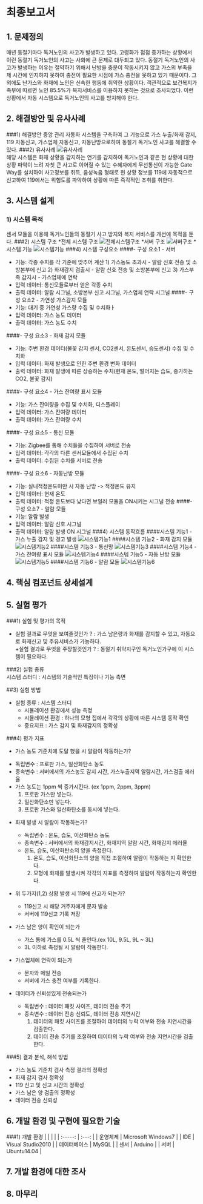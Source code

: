 # 최종보고서
## 1. 문제정의
 매년 동절기마다 독거노인의 사고가 발생하고 있다. 고령화가 점점 증가하는 상황에서 이런 동절기 독거노인의 사고는 사회에 큰 문제로 
대두되고 있다. 동절기 독거노인의 사고가 발생하는 이유는 절약하기 위해서 난방을 충분이 작동시키지 않고 가스의 부족을 제 시간에 
인지하지 못하여 충전이 필요한 시점에 가스 충전을 못하고 있기 때문이다. 그 외에도 난가스와 화재에 노인은 신속한 행동에 취약한 상황이다. 
객관적으로 보건복지가족부에 따르면 노인 85.5%가 복지서비스를 이용하지 못하는 것으로 조사되었다. 이런 상황에서 자동 시스템으로 
독거노인의 사고를 방지해야 한다.
## 2. 해결방안 및 유사사례
###1) 해결방안
중앙 관리 자동화 시스템을 구축하여 그 기능으로 가스 누출/화재 감지, 119 자동신고, 가스업체 자동신고, 
자동난방으로하여 동절기 독거노인 사고를 해결할 수 있다.
###2) 유사사례
![유사사례](https://github.com/namkyoung/computer_system_TEAM-6/blob/master/Images/%EC%9C%A0%EC%82%AC%EC%82%AC%EB%A1%80.jpg?raw=true)        
해당 시스템은 화재 상황을 감지하는 연기를 감지하여 독거노인과 같은 현 상황에 대한 상황 파악이 느려 자칫 큰 사고로 
이어질 수 있는 수혜자에게 무선통신이 가능한 Gate Way를 설치하여 사고정보를 취득, 음성녹음 형태로 현 상황 정보를
119에 자동적으로 신고하여 119에서는 위험도를 파악하여 상황에 따른 즉각적인 조취를 취한다.
## 3. 시스템 설계
### 1) 시스템 목적
센서 모듈을 이용해 독거노인들의 동절기 사고 방지와 복지 서비스를 개선에 목적을 둔다.
###2) 시스템 구조
*전체 시스템 구조
![전체시스템구조](https://github.com/namkyoung/computer_system_TEAM-6/blob/master/Images/%EC%A0%84%EC%B2%B4%EC%8B%9C%EC%8A%A4%ED%85%9C%EA%B5%AC%EC%A1%B0.jpg?raw=true)
*서버 구조
![서버구조](https://github.com/namkyoung/computer_system_TEAM-6/blob/master/Images/%EC%84%9C%EB%B2%84%EA%B5%AC%EC%A1%B0.jpg?raw=true)
*시스템 기능
![시스템기능](https://github.com/namkyoung/computer_system_TEAM-6/blob/master/Images/%EC%8B%9C%EC%8A%A4%ED%85%9C%EA%B8%B0%EB%8A%A5.jpg?raw=true)
###4) 시스템 구성요소
####- 구성 요소1 - 서버
  + 기능: 각종 수치를 각 기준에 맞추어 계산
          1) 가스농도 초과시 - 알람 신호 전송 및 소방본부에 신고
          2) 화재감지 검출시 - 알람 신호 전송 및 소방본부에 신고
          3) 가스부족 감지시 - 가스업체에 연락
  + 입력 데이터: 통신모듈로부터 얻은 각종 수치
  + 출력 데이터: 알람 시그널, 소방본부 신고 시그널, 가스업체 연락 시그널
####- 구성 요소2 - 가연성 가스감지 모듈
  + 기능: 대기 중 가연성 가스량 수집 및 수치화ㅏ
  + 입력 데이터: 가스 농도 데이터
  + 출력 데이터: 가스 농도 수치

####- 구성 요소3 - 화재 감지 모듈
  + 기능: 주변 환경 데이터(불꽃 감지 센서, CO2센서, 온도센서, 습도센서) 수집 및 수치화
  + 입력 데이터: 화재 발생으로 인한 주변 환경 변화 데이터
  + 출력 데이터: 화재 발생에 따른 상승하는 수치(현재 온도, 떨어지는 습도, 증가하는 CO2, 불꽃 감지)     

####- 구성 요소4 - 가스 잔여량 표시 모듈
  + 기능: 가스 잔여량을 수집 및 수치화, 디스플레이
  + 입력 데이터: 가스 잔여량 데이터
  + 출력 데이터: 가스 잔여량 수치

####- 구성 요소5 - 통신 모듈
  + 기능: Zigbee를 통해 수치들을 수집하여 서버로 전송
  + 입력 데이터: 각각의 다른 센서모듈에서 수집된 수치
  + 출력 데이터: 수집된 수치를 서버로 전송

####- 구성 요소6 - 자동난방 모듈
  + 기능: 실내적정온도미만 시 자동 난방 -> 적정온도 유지
  + 입력 데이터: 현재 온도
  + 출력 데이터: 적정 온도보다 낮다면 보일러 모듈을 ON시키는 시그널 전송
####- 구성 요소7 - 알람 모듈
  + 기능: 알람 발생
  + 입력 데이터: 알람 신호 시그널
  + 출력 데이터: 알람 발생 ON 시그널
###4) 시스템 동작흐름
####시스템 기능1 - 가스 누출 감지 및 경고 발생
![시스템기능1](https://github.com/namkyoung/computer_system_TEAM-6/blob/master/Images/%EC%8B%9C%EC%8A%A4%ED%85%9C%EA%B8%B0%EB%8A%A51.jpg?raw=true)
####시스템 기능2 - 화재 감지 모듈
![시스템기능2](https://github.com/namkyoung/computer_system_TEAM-6/blob/master/Images/%EC%8B%9C%EC%8A%A4%ED%85%9C%EA%B8%B0%EB%8A%A52.jpg?raw=true)
####시스템 기능3 - 통신망
![시스템기능3](https://github.com/namkyoung/computer_system_TEAM-6/blob/master/Images/%EC%8B%9C%EC%8A%A4%ED%85%9C%EA%B8%B0%EB%8A%A53.jpg?raw=true)
####시스템 기능4 - 가스 잔여량 표시 모듈
![시스템기능4](https://github.com/namkyoung/computer_system_TEAM-6/blob/master/Images/%EC%8B%9C%EC%8A%A4%ED%85%9C%EA%B8%B0%EB%8A%A54.jpg?raw=true)
####시스템 기능5 - 자동 난방 모듈
![시스템기능5](https://github.com/namkyoung/computer_system_TEAM-6/blob/master/Images/%EC%8B%9C%EC%8A%A4%ED%85%9C%EA%B8%B0%EB%8A%A55.jpg?raw=true)
####시스템 기능6 - 알람 모듈
![시스템기능6](https://github.com/namkyoung/computer_system_TEAM-6/blob/master/Images/%EC%8B%9C%EC%8A%A4%ED%85%9C%EA%B8%B0%EB%8A%A56.jpg?raw=true)

## 4. 핵심 컴포넌트 상세설계
## 5. 실험 평가
###1) 실험 및 평가의 목적  
 + 실험 결과로 무엇을 보여줄것인가 ? : 가스 남은량과 화재를 감지할 수 있고, 자동으로 화재신고 및 주유서비스가 가능하다.  
 +실험 결과로 무엇을 주장할것인가 ? : 동절기 취약지구인 독거노인가구에 이 시스템이 필요하다.  
    
###2) 실험 종류  
 시스템 스터디 : 시스템의 기술적인 특징이나 기능 측면  
    
##3) 실험 방법  
- 실험 종류 : 시스템 스터디  
    - 시뮬레이션 환경에서 성능 측정  
    - 시뮬레이션 환경 : 하나의 모형 집에서 각각의 상황에 따른 시스템 동작 확인  
    - 중요지표 : 가스 감지 및 화재감지의 정확성  
  
###4) 평가 지표  
 + 가스 농도 기준치에 도달 했을 시 알람이 작동하는가?  
  - 독립변수 : 프로판 가스, 일산화탄소 농도  
  - 종속변수 : 서버에서의 가스농도 감지 시간, 가스누출지역 알람시간, 가스검출 에러율  
  - 가스 농도는 1ppm 씩 증가시킨다. (ex 1ppm, 2ppm, 3ppm)  
    1) 프로판 가스만 넣는다.  
    2) 일산화탄소만 넣는다.  
    3) 프로판 가스와 일산화탄소를 동시에 넣는다.  
  
+ 화재 발생 시 알람이 작동하는가?
  - 독립변수 : 온도, 습도, 이산화탄소 농도  
  - 종속변수 : 서버에서의 화재감지시간, 화재지역 알람 시간, 화재감지 에러율  
  - 온도, 습도, 이산화탄소의 양을 측정한다.  
    1) 온도, 습도, 이산화탄소의 양을 직접 조절하여 알람이 작동하는 지 확인한다.  
    2) 모형에 화재를 발생시켜 각각의 지표를 측정하여 알람이 작동하는지 확인한다.  
  
+ 위 두가지(1,2) 상황 발생 시 119에 신고가 되는가?
  - 119신고 시 해당 거주자에게 문자 발송  
  - 서버에 119신고 기록 저장  
  
+ 가스 남은 양이 확인이 되는가
  - 가스 통에 가스를 0.5L 씩 줄인다.(ex 10L, 9.5L, 9L ~ 3L)  
  - 3L 이하로 측정될 시 알람이 작동한다.  
  
+ 가스업체에 연락이 되는가
  - 문자와 메일 전송  
  - 서버에 가스 충전 여부를 기록한다.  
  
+ 데이터가 신뢰성있게 전송되는가
  - 독립변수 : 데이터 패킷 사이즈, 데이터 전송 주기  
  - 종속변수 : 데이터 전송 신뢰도, 데이터 전송 지연시간  
     1) 데이터의 패킷 사이즈를 조절하여 데이터의 누락 여부와 전송 지연시간을 검출한다.  
     2) 데이터 전송 주기를 조절하여 데이터의 누락 여부와 전송 지연시간을 검출한다.  
    
###5) 결과 분석, 해석 방법  
- 가스 농도 기준치 검사 측정 결과의 정확성  
- 화재 감지 검사 정확성  
- 119 신고 및 신고 시간의 정확성  
- 가스 남은 양 검출의 정확성  
- 데이터 전송 신뢰성  







## 6. 개발 환경 및 구현에 필요한 기술
###1) 개발 환경
|  | |  |
| :-----: | :---: | 
| 운영체제 | Microsoft Windows7 | 
| IDE | Visual Studio2010 | 
| 데이터베이스 | MySQL | 
| 센서 | Arduino |
| 서버 | Ubuntu14.04 |
## 7. 개발 환경에 대한 조사
## 8. 마무리
